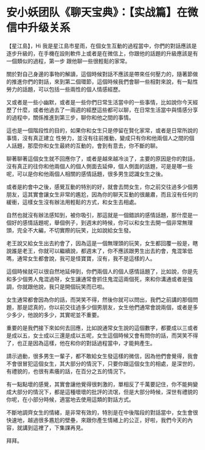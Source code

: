 # 安小妖团队《聊天宝典》：【实战篇】在微信中升级关系

【星江島】，Hi 我是星江島市星雨，在個女生互動的過程當中，你們的對話應該是逐步升級的，在手機在設則軟件上或者是在微信上，你跟他的話題的升級應該是有一個類似的過程，第一步 跟他聊一些很輕鬆的家常。

關於對自己身邊的事物的解讀，這個時候對話不應該是帶來任何壓力的，隨著節做的推進你們的對話，來到第二個環節，這個時候我們會聊一些相對來說，有一點性勞力的話題，可以包括一些兩性的個人情感經歷。

又或者是一些小幽默，或者是一些你們日常生活當中的一些事情，比如說你今天經歷了什麼，或者他過去了一兩週的經歷這些都可以聊，在日常生活當中與情感分享的過程中，關係推進到第三步，聊你和他之間的事情。

這也是一個階段性的目的，如果你和女生只是停留在賢化家常，或者是日常所說的事情，沒有真正建立 性勞力，並沒有往前推動，變成只有你和他兩個人之間的個人話題，那麼你和女生最終的互動的，會到有意去，你不斷的聊。

聊著聊著這個女生就不回應你了，或者是越來越冷淡了，主要的原因是你的對話，沒有真正的往你和他兩個人的個人側面去延伸，個人側面的話題，可是是哪一些呢，可以是你和他兩個人相關的感情話題，很多男生認識女生之後。

或者是約會中之後，感覺互動的特別的好，就會去問女生，你之前交往過多少個男朋友，這其實會讓女生非常的尷尬，因為你的聊天互動的很嚴肅，而且沒有任何的緩衝，這樣女生沒有辦法用輕鬆的方式，和女生去相處。

自然也就沒有辦法感知到，被你吸引，那這就是一個錯誤的感情話題，那什麼是一個好的感情話題呢，舉個例子，到週末的時候，你可以和女生去開一個非常無理頭，完全不大編，不切實際的玩笑，比如說給女生發。

老王說又給女生出去約會了，因為這是一個無理頭的玩笑，女生都回覆一般是，瞎說誰是老王，你就可以繼續說，都週末了，你不應該跟男生出去約會，鬼混笨低嗎，通常女生都會說，我可是怪寶寶，沒有，我不是這樣的人。

這個時候就可以很自然地延伸到，你們兩個人的個人感情話題了，比如說，你是先和多少個男人鬼混過呀，女生讓通常會抓住鬼混這兩個死，來和你溝通或者是強調，你就跟他說，我只是開個玩笑而已啦。

女生通常都會因為你的話，而哭笑不得，然後你就可以問出，我們之前講的那個問題，那是認真的，你以前交往過多少個男朋友，女生他們通常會說兩個，或者是多少多少，他說的多少，其實呢並不重要。

重要的是我們接下來如何去回應，比如說通常女生說的這個數字，都要成以三或者是成以五，女士成以三還是成以五呢，女生這個時候又會有問你的話，而哭笑不得了，也正是因為這樣，他在和你的對話過程當中，才能夠產生。

請示過動，很多男生一輩子，都不敢給女生發這樣的微信，因為他們會覺得，我會不會很冒犯這個女生，其大部分的情況下，只要你跟這個女生的相處，是深世的，有禮貌的，也很有素癢的話，在百分之五的情況下。

有一點點壞的感覺，其實會讓他覺得很刺激的，單相反了千萬要記住，你不能夠變成大部分的情況下，都是這種壞壞的批評的流氓，但是大部分時候，深世有禮貌的你呢，在小部分時候，適當地去使用這類的對話方式。

不斷地調齊女生的情緒，是非常有效的，特別是在中後階段的對話當中，女生會很快速地，越過很多尷尬的壁壘，來跟你產生情緒上的公正，好啦，我們今天的內容，就講到這裡了，下集課再見。

拜拜。